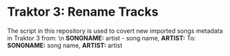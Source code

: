 # Traktor 3: Rename Tracks

The script in this repository is used to covert new imported songs metadata in Traktor 3 from: \n
**SONGNAME:** artist - song name, **ARTIST:**
To:
**SONGNAME:** song name, **ARTIST:** artist
